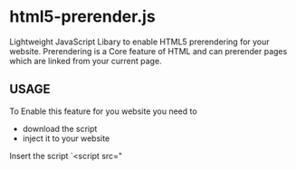html5-prerender.js
==================

Lightweight JavaScript Libary to enable HTML5 prerendering for your website. 
Prerendering is a Core feature of HTML and can prerender pages which are linked from your current page.


USAGE
-------------------

To Enable this feature for you website you need to 
* download the script
* inject it to your website



Insert the script `<script src="



